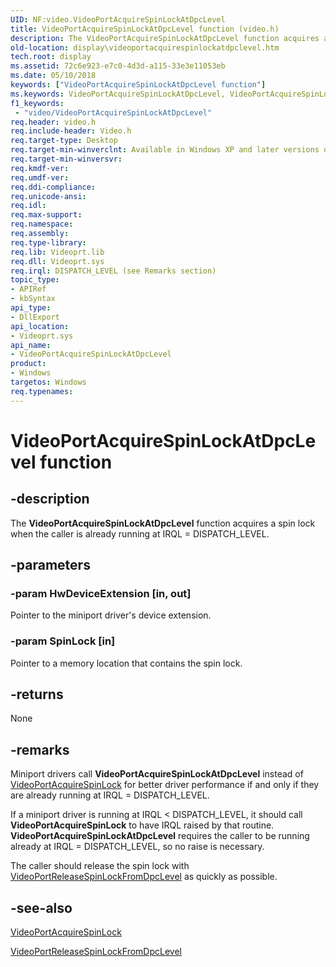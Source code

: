 ```yaml
---
UID: NF:video.VideoPortAcquireSpinLockAtDpcLevel
title: VideoPortAcquireSpinLockAtDpcLevel function (video.h)
description: The VideoPortAcquireSpinLockAtDpcLevel function acquires a spin lock when the caller is already running at IRQL = DISPATCH_LEVEL.
old-location: display\videoportacquirespinlockatdpclevel.htm
tech.root: display
ms.assetid: 72c6e923-e7c0-4d3d-a115-33e3e11053eb
ms.date: 05/10/2018
keywords: ["VideoPortAcquireSpinLockAtDpcLevel function"]
ms.keywords: VideoPortAcquireSpinLockAtDpcLevel, VideoPortAcquireSpinLockAtDpcLevel function [Display Devices], VideoPort_Functions_fc52bdfd-6f1a-4f5c-93e6-321d2488bcd5.xml, display.videoportacquirespinlockatdpclevel, video/VideoPortAcquireSpinLockAtDpcLevel
f1_keywords:
 - "video/VideoPortAcquireSpinLockAtDpcLevel"
req.header: video.h
req.include-header: Video.h
req.target-type: Desktop
req.target-min-winverclnt: Available in Windows XP and later versions of the Windows operating systems.
req.target-min-winversvr: 
req.kmdf-ver: 
req.umdf-ver: 
req.ddi-compliance: 
req.unicode-ansi: 
req.idl: 
req.max-support: 
req.namespace: 
req.assembly: 
req.type-library: 
req.lib: Videoprt.lib
req.dll: Videoprt.sys
req.irql: DISPATCH_LEVEL (see Remarks section)
topic_type:
- APIRef
- kbSyntax
api_type:
- DllExport
api_location:
- Videoprt.sys
api_name:
- VideoPortAcquireSpinLockAtDpcLevel
product:
- Windows
targetos: Windows
req.typenames: 
---
```


# VideoPortAcquireSpinLockAtDpcLevel function


## -description


The <b>VideoPortAcquireSpinLockAtDpcLevel</b> function acquires a spin lock when the caller is already running at IRQL = DISPATCH_LEVEL.


## -parameters




### -param HwDeviceExtension [in, out]

Pointer to the miniport driver's device extension.


### -param SpinLock [in]

Pointer to a memory location that contains the spin lock.


## -returns



None




## -remarks



Miniport drivers call <b>VideoPortAcquireSpinLockAtDpcLevel</b> instead of <a href="https://msdn.microsoft.com/library/windows/hardware/ff570175">VideoPortAcquireSpinLock</a> for better driver performance if and only if they are already running at IRQL = DISPATCH_LEVEL.

If a miniport driver is running at IRQL < DISPATCH_LEVEL, it should call <b>VideoPortAcquireSpinLock</b> to have IRQL raised by that routine. <b>VideoPortAcquireSpinLockAtDpcLevel</b> requires the caller to be running already at IRQL = DISPATCH_LEVEL, so no raise is necessary.

The caller should release the spin lock with <a href="https://msdn.microsoft.com/library/windows/hardware/ff570358">VideoPortReleaseSpinLockFromDpcLevel</a> as quickly as possible.




## -see-also




<a href="https://msdn.microsoft.com/library/windows/hardware/ff570175">VideoPortAcquireSpinLock</a>



<a href="https://msdn.microsoft.com/library/windows/hardware/ff570358">VideoPortReleaseSpinLockFromDpcLevel</a>
 

 

